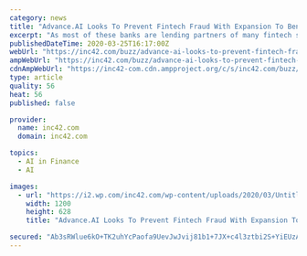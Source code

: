 ```yaml
---
category: news
title: "Advance.AI Looks To Prevent Fintech Fraud With Expansion To Bengaluru, Delhi"
excerpt: "As most of these banks are lending partners of many fintech startups, the number of fraud cases have also risen sharply for these startups as well. To curb these fraud cases, many startups leveraging new-age technologies such as artificial intelligence (AI) are helping fintech startups, banks, and NBFCs to take appropriate measures. Joining the ..."
publishedDateTime: 2020-03-25T16:17:00Z
webUrl: "https://inc42.com/buzz/advance-ai-looks-to-prevent-fintech-fraud-with-expansion-to-bengaluru-delhi/"
ampWebUrl: "https://inc42.com/buzz/advance-ai-looks-to-prevent-fintech-fraud-with-expansion-to-bengaluru-delhi/amp/?utm_medium=Social&utm_source=telegram"
cdnAmpWebUrl: "https://inc42-com.cdn.ampproject.org/c/s/inc42.com/buzz/advance-ai-looks-to-prevent-fintech-fraud-with-expansion-to-bengaluru-delhi/amp/?utm_medium=Social&utm_source=telegram"
type: article
quality: 56
heat: 56
published: false

provider:
  name: inc42.com
  domain: inc42.com

topics:
  - AI in Finance
  - AI

images:
  - url: "https://i2.wp.com/inc42.com/wp-content/uploads/2020/03/Untitled-design-2020-03-24T011653.649.jpg?fit=1200%2C628&#038;ssl=1"
    width: 1200
    height: 628
    title: "Advance.AI Looks To Prevent Fintech Fraud With Expansion To Bengaluru, Delhi"

secured: "Ab3sRWlue6kO+TK2uhYcPaofa9UevJwJvij81b1+7JX+c4l3ztbi2S+YiEUzAnb7+IhmE88JUXfD8c7vbqohBcCTin4FZqCGNe9mayLlI2W2q2eVDtvuL3jzcQDSRw/974I/X2NudM5tFI052FZ5nX6hkal1bsOhmGyGFtUERM3KMKUv7fKEHK7hT2D/FeWEZ03RfTElEsTum0Q9uqURArFbVsVmQ82btVsMYloZG1XGTYMvQ1vLcs7UruhIw8CQTGhdS6MISsHEmBoiSZgWn94/x414NyusbN2JAo9dtrLbSdtB7LMaWlcgsrmvswn1NubYNiq7Y3u5prfyB+5153lf0QMfc4NbK3MKBEUnNI+T7B3gBaLVhrTbtkG5KSVP0OvRplXjiWEy2X8Od9Et51i2H6POHZhaY8paTdgQLeJUtuiglfkcR69ymaUVpXRylQSgv/4VyJvdYGMjGKfyFSTpWBq59JEiU4jLk/Lh190=;qONGtKmtm5xAM5P1umk3Aw=="
---
```


